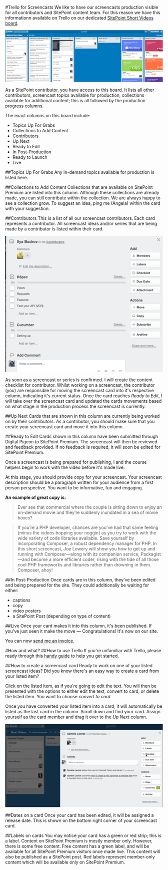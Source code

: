 #Trello for Screencasts
We like to have our screencasts production visible for all contributors and SitePoint content team. For this reason we have this informationn available on Trello on our dedicated [SitePoint Short Videos board](https://trello.com/b/5Pn9GZZR/sitepoint-short-videos).

![Short video trello board](Images/Screencast-trello.png)

As a SitePoint contributor, you have access to this board. It lists all other contributors, screencast topics available for production, collections available for additional content; this is all followed by the production progress columns.

The exact columns on this board include:

- Topics Up For Grabs
- Collections to Add Content
- Contributors
- Up Next
- Ready to Edit
- In Post-Production
- Ready to Launch
- Live

##Topics Up For Grabs
Any in-demand topics available for production is listed here. 

##Collections to Add Content
Collections that are available on SitePoint Premium are listed into this column. Although these collections are already made, you can still contribute within the collection. We are always happy to see a collection grow. To suggest an idea, ping me (Angela) within the card with your suggestion.

##Contributors
This is a list of all our screencast contributors. Each card represents a contributor. All screencast ideas and/or series that are being made by a contributor is listed within their card.

![Contributor card](Images/contributor-card.png)

As soon as a screencast or series is confirmed. I will create the content checklist for contributor. Whilst working on a screencast, the contributor (you) are responsible for moving the screencast card into it's respective column, indicating it's current status. Once the card reaches _Ready to Edit_, I will take over the screencast card and updated the cards movements based on what stage in the production process the screencast is currently.

##Up Next
Cards that are shown in this column are currently being worked on by their contributors. As a contributor, you should make sure that you create your screencast card and move it into this column. 

##Ready to Edit
Cards shown in this column have been submitted through Digital Pigeon to SitePoint Premium. The screencast will then be reviewed and feedback provided. If no feedback is required, it will soon be edited for SitePoint Premium. 

Once a screencast is being prepared for publishing, I and the course helpers begin to work with the video before it's made live. 

At this stage, you should provide copy for your screencast. Your screencast description should be a paragraph written for your audience from a first person perspective. You want to be informative, fun and engaging. 

**An example of great copy is:**
>Ever see that commercial where the couple is sitting down to enjoy an on-demand movie and they’re suddenly inundated in a sea of movie boxes?


>If you’re a PHP developer, chances are you’ve had that same feeling (minus the videos bopping your noggin) as you try to work with the wide variety of code libraries available. Save yourself by incorporating Composer, a robust dependency manager for PHP. In this short screencast, Joe Lowery will show you how to get up and running with Composer—along with its companion service, Packagist—and become a more efficient coder, rising with the tide of all those cool PHP frameworks and libraries rather than drowning in them. Composer, ahoy!

##In Post-Production
Once cards are in this column, they've been edited and being prepared for the site. They could additionally be waiting for either:

- captions
- copy
- video posters
- a SitePoint Post (depending on type of content)

##Live
Once your card makes it into this column, it's been published. If you've just seen it make the move — Congratulations! It's now on our site.

You can now [send me an invoice](https://github.com/learnable-content/contributor-documentation/blob/master/Contributors/Invoicing.md).

#How and what?
##How to use Trello
If you're unfamiliar with Trello, please ready through this [handy guide](https://trello.com/guide/board_basics.html) to help you get started. 

##How to create a screencast card
Ready to work on one of your listed screencast ideas? Did you know there's an easy way to  create a card from your listed item?

Click on the listed item, as if you're going to edit the text. You will then be presented with the options to either edit the text, convert to card, or delete the listed item. You want to choose _convert to card_.

Once you have converted your listed item into a card, it will automatically be listed as the last card in the column. Scroll down and find your card. Assign yourself as the card member and drag it over to the _Up Next_ column.

![How to create a card from listed item](Images/Short-Videos-How-To.gif)

##Dates on a card
Once your card has been edited, it will be assigned a release date. This is shown on the bottom right corner of your screencast card.

##Labels on cards
You may notice your card has a green or red strip; this is a label. Content on SitePoint Premium is mostly member only. However, there is some free content. Free content has a green label, and will be available for all SitePoint Premium visitors once made live. This content will also be published as a SitePoint post. Red labels represent member-only content which will be available only on SitePoint Premium.


